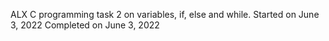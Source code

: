 ALX C programming task 2 on variables, if, else and while.
Started on June 3, 2022
Completed on June 3, 2022
